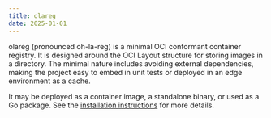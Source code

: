 ```yaml
---
title: olareg
date: 2025-01-01
---
```


olareg (pronounced oh-la-reg) is a minimal OCI conformant container registry.
It is designed around the OCI Layout structure for storing images in a directory.
The minimal nature includes avoiding external dependencies, making the project easy to embed in unit tests or deployed in an edge environment as a cache.

It may be deployed as a container image, a standalone binary, or used as a Go package.
See the [installation instructions](./install) for more details.
